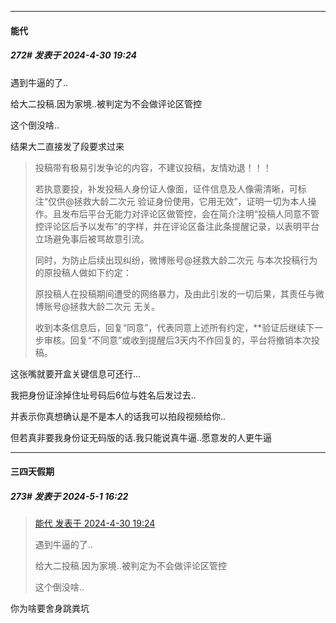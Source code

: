 ﻿
*****

####  能代  
##### 272#       发表于 2024-4-30 19:24

遇到牛逼的了..

给大二投稿.因为家境..被判定为不会做评论区管控

这个倒没啥..

结果大二直接发了段要求过来 <blockquote>投稿带有极易引发争论的内容，不建议投稿，友情劝退！！！

若执意要投，补发投稿人身份证人像面，证件信息及人像需清晰，可标注“仅供@拯救大龄二次元 验证身份使用，它用无效”，证明一切为本人操作。且发布后平台无能力对评论区做管控，会在简介注明“投稿人同意不管控评论区后予以发布 ​​​”的字样，并在评论区备注此条提醒记录，以表明平台立场避免事后被骂故意引流。

同时，为防止后续出现纠纷，微博账号@拯救大龄二次元 与本次投稿行为的原投稿人做如下约定：

原投稿人在投稿期间遭受的网络暴力，及由此引发的一切后果，其责任与微博账号@拯救大龄二次元 无关。

收到本条信息后，回复“同意”，代表同意上述所有约定，**验证后继续下一步审核。回复“不同意”或收到提醒后3天内不作回复的，平台将撤销本次投稿。</blockquote>
这张嘴就要开盒关键信息可还行...

我把身份证涂掉住址号码后6位与姓名后发过去..

并表示你真想确认是不是本人的话我可以拍段视频给你..

但若真非要我身份证无码版的话.我只能说真牛逼..愿意发的人更牛逼


*****

####  三四天假期  
##### 273#       发表于 2024-5-1 16:22

<blockquote><a href="httphttps://bbs.saraba1st.com/2b/forum.php?mod=redirect&amp;goto=findpost&amp;pid=64775135&amp;ptid=2176563" target="_blank">能代 发表于 2024-4-30 19:24</a>

遇到牛逼的了..

给大二投稿.因为家境..被判定为不会做评论区管控

这个倒没啥..</blockquote>
你为啥要舍身跳粪坑


